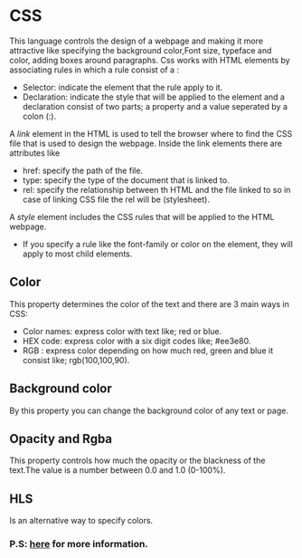 # **CSS**
This language controls the design of a webpage and making it more attractive like specifying
the background color,Font size, typeface and color, adding boxes around paragraphs.
Css works with HTML elements by associating rules in which a rule consist of a :
- Selector: indicate the element that the rule apply to it.
- Declaration: indicate the style that will be applied to the element and a declaration
consist of two parts; a property and a value seperated by a colon (:).

A *link* element in the HTML is used to tell the browser where to find the CSS file that is
used to design the webpage. Inside the link elements there are attributes like
- href: specify the path of the file.
- type: specify the type of the document that is linked to.
- rel: specify the relationship between th HTML and the file linked to so in case of 
linking CSS file the rel will be (stylesheet).

A *style* element includes the CSS rules that will be applied to the HTML webpage.

* If you specify a rule like the font-family or color on the <body> element, they will apply
 to most child elements.

## Color
This property determines the color of the text and there are 3 main ways in CSS:
- Color names: express color with text like; red or blue.
- HEX code: express color with a six digit codes like; #ee3e80.
- RGB : express color depending on how much red, green and blue it consist like; rgb(100,100,90).

## Background color
By this property you can change the background color of any text or page.

## Opacity and Rgba
This property controls how much the opacity or the blackness of the text.The value is a number
 between 0.0 and 1.0 (0-100%).
## HLS
Is an alternative way to specify colors.

### P.S: [here](https://en.wikipedia.org/wiki/Cascading_Style_Sheets#:~:text=Cascading%20Style%20Sheets%20%28CSS%29%20is%20a%20style%20sheet,fonts.%20This%20separation%20can%20improve%20content%20accessibility%20) for more information.

